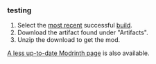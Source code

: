 ### testing
1. Select the [most recent](action.png) successful [build](https://github.com/BrassAmber-Mods/soulbound-armory/actions).
2. Download the artifact found under "Artifacts".
3. Unzip the download to get the mod.

[A less up-to-date Modrinth page](https://modrinth.com/mod/soulbound-armory) is also available.
